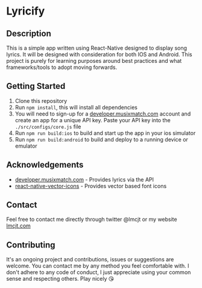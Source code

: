 # Lyricify

## Description
This is a simple app written using React-Native designed to display song lyrics. It will be designed with consideration for both IOS and Android. This project is purely for learning purposes around best practices and what frameworks/tools to adopt moving forwards.

## Getting Started
1. Clone this repository
2. Run `npm install`, this will install all dependencies
3. You will need to sign-up for a [developer.musixmatch.com](https://developer.musixmatch.com/) account and create an app for a unique API key. Paste your API key into the `./src/configs/core.js` file
4. Run `npm run build:ios` to build and start up the app in your ios simulator
5. Run `npm run build:android` to build and deploy to a running device or emulator

## Acknowledgements

* [developer.musixmatch.com](https://developer.musixmatch.com/) - Provides lyrics via the API
* [react-native-vector-icons](https://github.com/oblador/react-native-vector-icons) - Provides vector based font icons


## Contact
Feel free to contact me directly through twitter @lmcjt or my website [lmcjt.com](http://lmcjt.com)

## Contributing
It's an ongoing project and contributions, issues or suggestions are welcome. You can contact me by any method you feel comfortable with. I don't adhere to any code of conduct, I just appreciate using your common sense and respecting others. Play nicely :kissing_heart:

